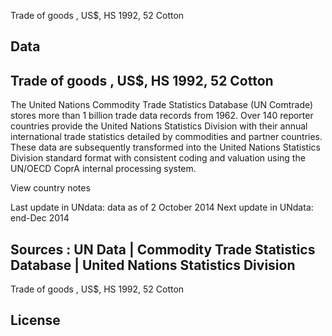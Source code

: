 Trade of goods , US$, HS 1992, 52 Cotton

## Data

## Trade of goods , US$, HS 1992, 52 Cotton

The United Nations Commodity Trade Statistics Database (UN Comtrade) stores more than 1 billion trade data records from 1962. Over 140 reporter countries provide the United Nations Statistics Division with their annual international trade statistics detailed by commodities and partner countries. These data are subsequently transformed into the United Nations Statistics Division standard format with consistent coding and valuation using the UN/OECD CoprA internal processing system.

View country notes

Last update in UNdata: data as of 2 October 2014
Next update in UNdata: end-Dec 2014 

## Sources : UN Data | Commodity Trade Statistics Database | United Nations Statistics Division

Trade of goods , US$, HS 1992, 52 Cotton

## License
